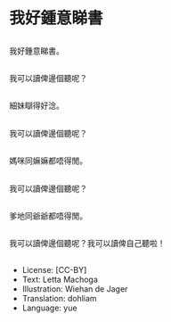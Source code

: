 # 我好鍾意睇書

##
我好鍾意睇書。

##
我可以讀俾邊個聽呢？

##
細妹瞓得好淰。

##
我可以讀俾邊個聽呢？

##
媽咪同嫲嫲都唔得閒。

##
我可以讀俾邊個聽呢？

##
爹地同爺爺都唔得閒。

##
我可以讀俾邊個聽呢？我可以讀俾自己聽啦！

##
* License: [CC-BY]
* Text: Letta Machoga
* Illustration: Wiehan de Jager
* Translation: dohliam
* Language: yue

